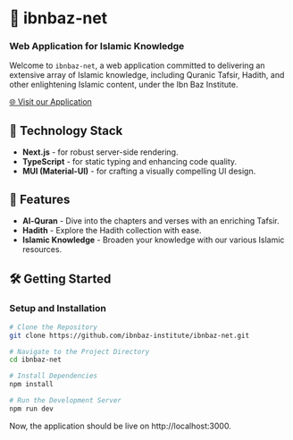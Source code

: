# 🕌 ibnbaz-net 

### Web Application for Islamic Knowledge

Welcome to `ibnbaz-net`, a web application committed to delivering an extensive array of Islamic knowledge, including Quranic Tafsir, Hadith, and other enlightening Islamic content, under the Ibn Baz Institute.

[🌐 Visit our Application](https://ibnbaz.net)

## 🚀 Technology Stack
- **Next.js** - for robust server-side rendering.
- **TypeScript** - for static typing and enhancing code quality.
- **MUI (Material-UI)** - for crafting a visually compelling UI design.

## 🌟 Features
- **Al-Quran** - Dive into the chapters and verses with an enriching Tafsir.
- **Hadith** - Explore the Hadith collection with ease.
- **Islamic Knowledge** - Broaden your knowledge with our various Islamic resources.

## 🛠 Getting Started

### Setup and Installation
```sh
# Clone the Repository
git clone https://github.com/ibnbaz-institute/ibnbaz-net.git

# Navigate to the Project Directory
cd ibnbaz-net

# Install Dependencies
npm install

# Run the Development Server
npm run dev
```

Now, the application should be live on http://localhost:3000.
